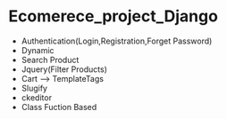 # Ecomerece_project_Django

- Authentication(Login,Registration,Forget Password)
- Dynamic
- Search Product
- Jquery(Filter Products)
- Cart --> TemplateTags
- Slugify
- ckeditor
- Class Fuction Based
